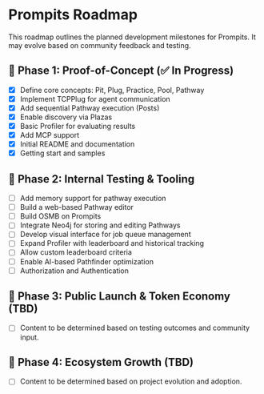 # Prompits Roadmap

This roadmap outlines the planned development milestones for Prompits. It may evolve based on community feedback and testing.

## 🔹 Phase 1: Proof-of-Concept (✅ In Progress)
- [x] Define core concepts: Pit, Plug, Practice, Pool, Pathway
- [x] Implement TCPPlug for agent communication
- [x] Add sequential Pathway execution (Posts)
- [x] Enable discovery via Plazas
- [x] Basic Profiler for evaluating results
- [x] Add MCP support
- [x] Initial README and documentation
- [x] Getting start and samples

## 🔹 Phase 2: Internal Testing & Tooling
- [ ] Add memory support for pathway execution
- [ ] Build a web-based Pathway editor
- [ ] Build OSMB on Prompits
- [ ] Integrate Neo4j for storing and editing Pathways
- [ ] Develop visual interface for job queue management
- [ ] Expand Profiler with leaderboard and historical tracking
- [ ] Allow custom leaderboard criteria
- [ ] Enable AI-based Pathfinder optimization
- [ ] Authorization and Authentication

## 🔹 Phase 3: Public Launch & Token Economy (TBD)
- [ ] Content to be determined based on testing outcomes and community input.

## 🔹 Phase 4: Ecosystem Growth (TBD)
- [ ] Content to be determined based on project evolution and adoption.
